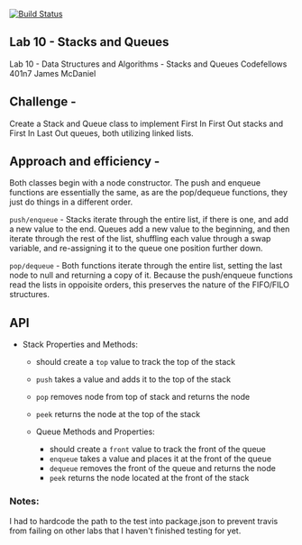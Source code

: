 [![Build Status](https://travis-ci.com/icathaid/data_structures_and_algorithms.svg?branch=stack_and_queue)](https://travis-ci.com/icathaid/data_structures_and_algorithms)


##  Lab 10 - Stacks and Queues
  Lab 10 - Data Structures and Algorithms - Stacks and Queues
  Codefellows 401n7
  James McDaniel

##  Challenge - 

  Create a Stack and Queue class to implement First In First Out stacks and First In Last Out queues, both utilizing linked lists.

##  Approach and efficiency - 

  Both classes begin with a node constructor.  The push and enqueue functions are essentially the same, as are the pop/dequeue functions, they just do things in a different order.

  `push/enqueue` - Stacks iterate through the entire list, if there is one, and add a new value to the end.  Queues add a new value to the beginning, and then iterate through the rest of the list, shuffling each value through a swap variable, and re-assigning it to the queue one position further down.

  `pop/dequeue` - Both functions iterate through the entire list, setting the last node to null and returning a copy of it.  Because the push/enqueue functions read the lists in oppoisite orders, this preserves the nature of the FIFO/FILO structures.


##  API

- Stack Properties and Methods:
  - should create a `top` value to track the top of the stack
  - `push` takes a value and adds it to the top of the stack
  - `pop` removes node from top of stack and returns the node
  - `peek` returns the node at the top of the stack

  - Queue Methods and Properties:
    - should create a `front` value to track the front of the queue
    - `enqueue` takes a value and places it at the front of the queue
    - `dequeue` removes the front of the queue and returns the node
    - `peek` returns the node located at the front of the stack



###  Notes:

I had to hardcode the path to the test into package.json to prevent travis from failing on other labs that I haven't finished testing for yet.